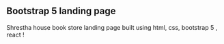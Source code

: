 ## Bootstrap 5 landing page

Shrestha house book store landing page built using html, css, bootstrap 5 , react !

